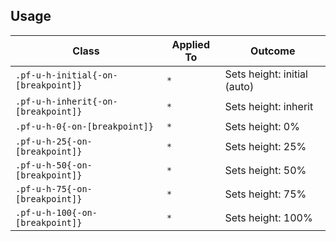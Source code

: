 ## Usage

| Class | Applied To | Outcome |
| -- | -- | -- |
| `.pf-u-h-initial{-on-[breakpoint]}` | `*` |  Sets height: initial (auto) |
| `.pf-u-h-inherit{-on-[breakpoint]}` | `*` |  Sets height: inherit        |
| `.pf-u-h-0{-on-[breakpoint]}`       | `*` |  Sets height: 0%             |
| `.pf-u-h-25{-on-[breakpoint]}`      | `*` |  Sets height: 25%            |
| `.pf-u-h-50{-on-[breakpoint]}`      | `*` |  Sets height: 50%            |
| `.pf-u-h-75{-on-[breakpoint]}`      | `*` |  Sets height: 75%            |
| `.pf-u-h-100{-on-[breakpoint]}`     | `*` |  Sets height: 100%           |
